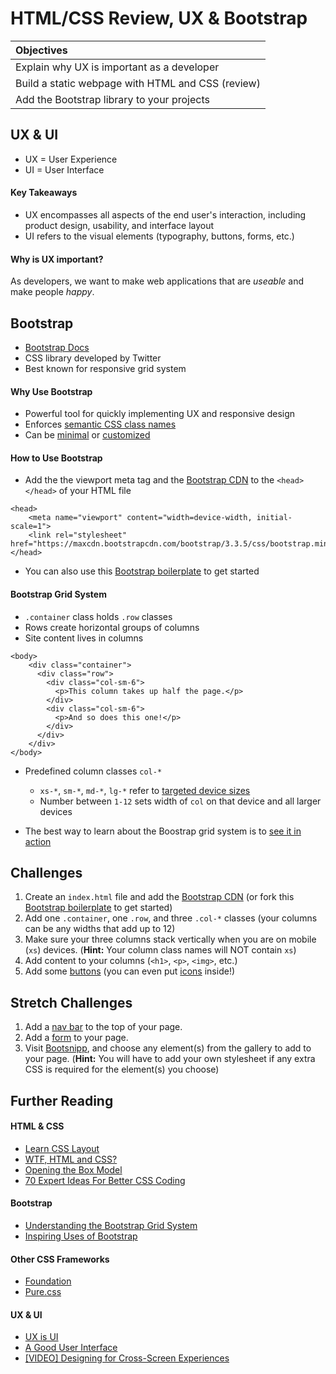 # HTML/CSS Review, UX & Bootstrap
| Objectives |
| :--- |
| Explain why UX is important as a developer |
| Build a static webpage with HTML and CSS (review) |
| Add the Bootstrap library to your projects |

## UX & UI
  * UX = User Experience
  * UI = User Interface

#### Key Takeaways
  * UX encompasses all aspects of the end user's interaction, including product design, usability, and interface layout
  * UI refers to the visual elements (typography, buttons, forms, etc.)

#### Why is UX important?

  As developers, we want to make web applications that are *useable* and make people *happy*.

## Bootstrap
  * [Bootstrap Docs](http://getbootstrap.com/css)
  * CSS library developed by Twitter
  * Best known for responsive grid system

#### Why Use Bootstrap
  * Powerful tool for quickly implementing UX and responsive design
  * Enforces [semantic CSS class names](https://css-tricks.com/semantic-class-names)
  * Can be [minimal](http://dartjobs.herokuapp.com) or [customized](https://www.stitchfix.com)

#### How to Use Bootstrap
  * Add the the viewport meta tag and the [Bootstrap CDN](http://getbootstrap.com/getting-started/#download) to the `<head></head>` of your HTML file

  ```
  <head>
      <meta name="viewport" content="width=device-width, initial-scale=1">
      <link rel="stylesheet" href="https://maxcdn.bootstrapcdn.com/bootstrap/3.3.5/css/bootstrap.min.css">
  </head>
  ```

  * You can also use this [Bootstrap boilerplate](https://github.com/sf-wdi-19-20/staging-modules/tree/master/w1_d2_2_bootstrap_css/bootstrap_boilerplate) to get started

#### Bootstrap Grid System
  * `.container` class holds `.row` classes
  * Rows create horizontal groups of columns
  * Site content lives in columns

  ```
  <body>
      <div class="container">
        <div class="row">
          <div class="col-sm-6">
            <p>This column takes up half the page.</p>
          </div>
          <div class="col-sm-6">
            <p>And so does this one!</p>
          </div>
        </div>
      </div>
  </body>
  ```

  * Predefined column classes `col-*`
      * `xs-*`, `sm-*`, `md-*`, `lg-*` refer to [targeted device sizes](http://getbootstrap.com/css/#grid-media-queries)
      * Number between `1-12` sets width of `col` on that device and all larger devices


  * The best way to learn about the Boostrap grid system is to [see it in action](https://sf-wdi-19-20.github.io/modules/w1_d2_2_bootstrap_css/bootstrap_grid/index.html)

## Challenges
  1. Create an `index.html` file and add the [Bootstrap CDN](http://getbootstrap.com/getting-started/#download) (or fork this [Bootstrap boilerplate](https://github.com/sf-wdi-19-20/staging-modules/tree/master/w1_d2_2_bootstrap_css/bootstrap_boilerplate) to get started)
  2. Add one `.container`, one `.row`, and three `.col-*` classes (your columns can be any widths that add up to 12)
  3. Make sure your three columns stack vertically when you are on mobile (`xs`) devices. (**Hint:** Your column class names will NOT contain `xs`)
  4. Add content to your columns (`<h1>`, `<p>`, `<img>`, etc.)
  5. Add some [buttons](http://getbootstrap.com/css/#buttons) (you can even put [icons](http://getbootstrap.com/components/#glyphicons) inside!)

## Stretch Challenges
  1. Add a [nav bar](http://getbootstrap.com/components/#navbar) to the top of your page.
  2. Add a [form](http://getbootstrap.com/css/#forms) to your page.
  3. Visit [Bootsnipp](http://bootsnipp.com), and choose any element(s) from the gallery to add to your page. (**Hint:** You will have to add your own stylesheet if any extra CSS is required for the element(s) you choose)

## Further Reading

#### HTML & CSS
  * [Learn CSS Layout](http://learnlayout.com)
  * [WTF, HTML and CSS?](http://wtfhtmlcss.com)
  * [Opening the Box Model](http://learn.shayhowe.com/html-css/opening-the-box-model)
  * [70 Expert Ideas For Better CSS Coding](http://www.smashingmagazine.com/2007/05/10/70-expert-ideas-for-better-css-coding)

#### Bootstrap
  * [Understanding the Bootstrap Grid System](https://scotch.io/tutorials/understanding-the-bootstrap-3-grid-system)
  * [Inspiring Uses of Bootstrap](http://expo.getbootstrap.com)

#### Other CSS Frameworks
  * [Foundation](http://foundation.zurb.com)
  * [Pure.css](http://purecss.io)

#### UX & UI
  * [UX is UI](https://medium.com/@mikeatherton/ux-is-ui-105460807734)
  * [A Good User Interface](http://goodui.org)
  * [[VIDEO] Designing for Cross-Screen Experiences](http://aneventapart.com/news/post/screen-time-an-event-apart-video-by-luke-wroblewski)
